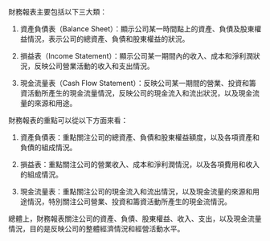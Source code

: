 

財務報表主要包括以下三大類：

1. 資產負債表（Balance Sheet）：顯示公司某一時間點上的資產、負債及股東權益情況，表示公司的總資產、負債和股東權益的狀況。

2. 損益表（Income Statement）：顯示公司某一期間內的收入、成本和淨利潤狀況，反映公司營業活動的收入和支出情況。

3. 現金流量表（Cash Flow Statement）：反映公司某一期間的營業、投資和籌資活動所產生的現金流量情況，反映公司的現金流入和流出狀況，以及現金流量的來源和用途。

財務報表的重點可以從以下方面來看：

1. 資產負債表：重點關注公司的總資產、負債和股東權益額度，以及各項資產和負債的組成情況。

2. 損益表：重點關注公司的營業收入、成本和淨利潤情況，以及各項費用和收入的組成情況。

3. 現金流量表：重點關注公司的現金流入和流出情況，以及現金流量的來源和用途情況，特別關注公司營業、投資和籌資活動所產生的現金流情況。

總體上，財務報表關注公司的資產、負債、股東權益、收入、支出，以及現金流量情況，目的是反映公司的整體經濟情況和經營活動水平。